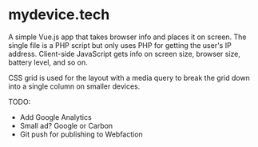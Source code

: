 # mydevice.tech

A simple Vue.js app that takes browser info and places it on screen. The single file is a PHP script but only uses PHP for getting 
the user's IP address. Client-side JavaScript gets info on screen size, browser size, battery level, and so on.

CSS grid is used for the layout with a media query to break the grid down into a single column on smaller devices.  

TODO:
* Add Google Analytics
* Small ad? Google or Carbon
* Git push for publishing to Webfaction